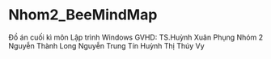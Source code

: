 # Nhom2_BeeMindMap
Đồ án cuối kì môn Lập trình Windows
GVHD: TS.Huỳnh Xuân Phụng
Nhóm 2
Nguyễn Thành Long
Nguyễn Trung Tín
Huỳnh Thị Thúy Vy
